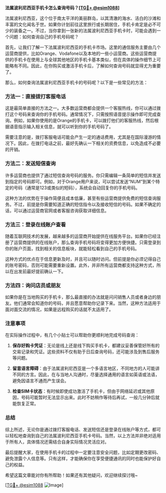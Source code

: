 **法属波利尼西亚手机卡怎么查询号码？[[TG💪+ @esim1088](https://t.me/s/esim1088)]**

法属波利尼西亚，这个位于南太平洋的美丽群岛，以其清澈的海水、洁白的沙滩和丰富的文化闻名于世。如果你计划前往这里旅行或长期居住，手机卡肯定是必不可少的装备之一。不过，当你拿到一张新的法属波利尼西亚手机卡时，可能会遇到一个问题：如何查询自己的手机号码呢？

首先，让我们了解一下法属波利尼西亚的手机卡市场。这里的通信服务主要由几个运营商提供，比如Orange、Vodafone以及本地的一些小运营商。这些运营商提供的手机卡在使用上与全球其他地区的手机卡基本类似，但在具体的操作细节上可能略有不同。因此，在你购买或激活手机卡后，了解如何查询号码就显得尤为重要了。

那么，如何查询法属波利尼西亚手机卡的号码呢？以下是一些常见的方法：

### 方法一：直接拨打客服电话

这是最简单直接的方法之一。大多数运营商都会提供一个客服热线，你可以通过拨打这个号码来查询你的手机号码。通常情况下，只需按照语音提示操作即可完成查询。例如，如果你使用的是Orange的手机卡，可以拨打他们的客服热线，然后根据语音指示输入相关信息，就可以听到你的手机号码了。

需要注意的是，拨打客服电话可能会产生一定的通话费用，尤其是在国际漫游的情况下。因此，在拨打电话之前，最好先确认一下相关的资费信息，以免造成不必要的开销。

### 方法二：发送短信查询

许多运营商也提供了通过短信查询号码的服务。你只需编辑一条简单的短信并发送到指定的号码即可。例如，对于Orange用户来说，可以尝试发送“NUM”到某个特定的号码（通常是123或类似的短码），系统会自动回复你的手机号码。

这种方法的优势在于操作简便且成本低廉，甚至有些运营商提供免费的短信查询服务。不过，前提是你需要知道正确的短信指令以及接收短信的号码。如果不确定的话，可以通过运营商官网或者客服咨询获取详细信息。

### 方法三：登录在线账户查看

随着互联网技术的发展，越来越多的运营商开始提供在线服务平台。如果你已经注册了运营商提供的在线账户，那么查询手机号码将变得更加方便快捷。只需登录到你的账户页面，找到相关的信息板块，就能轻松看到自己的手机号码。

这种方式的优点在于信息更新及时，并且可以随时访问。但前提是你必须记得自己的账号密码，否则可能需要重新设置。此外，并非所有运营商都支持这种方式，所以在出发前最好提前确认一下。

### 方法四：询问店员或朋友

如果你是在当地购买的手机卡，那么最直接的办法就是问问销售人员或者身边的朋友。他们通常会知道你的号码，并且愿意帮助你记录下来。当然，这种方法适用于面对面交流的情况，如果是远程购买的话就不太适用了。

### 注意事项

在实际操作过程中，有几个小贴士可以帮助你更顺利地完成号码查询：

1. **保存好购卡凭证**：无论是线上还是线下购买手机卡，都建议妥善保管好所有的交易记录和凭证。这些资料不仅有助于日后查询号码，还可能涉及到售后服务等问题。
   
2. **留意语言障碍**：由于法属波利尼西亚是一个多语言地区，不同地方的人可能讲不同的方言。因此，在与当地人沟通时，尽量选择通用的语言如英语或法语，避免因语言不通而产生误会。

3. **检查SIM卡状态**：有时候即使成功激活了手机卡，但由于网络延迟或其他原因，号码可能暂时无法显示出来。此时不妨稍作等待后再试，一般几分钟后就能恢复正常。

### 总结

综上所述，无论你是通过拨打客服电话、发送短信还是登录在线账户等方式，都可以轻松地查询到自己的法属波利尼西亚手机卡号码。当然，以上方法并非绝对适用于所有人，具体情况还需结合自身实际情况灵活应对。

最后提醒大家，在使用手机卡的过程中一定要注意安全问题，比如定期更改密码、避免泄露个人信息等。只有这样，才能确保你在享受便捷通讯的同时也能保护好自己的权益。

希望这篇文章能对你有所帮助！如果还有其他疑问，欢迎继续探讨哦~ 

[[TG💪+ @esim1088](https://t.me/s/esim1088) ![Image](https://i.postimg.cc/4NQfJmqS/Snipaste-2025-05-13-00-14-12.png)]